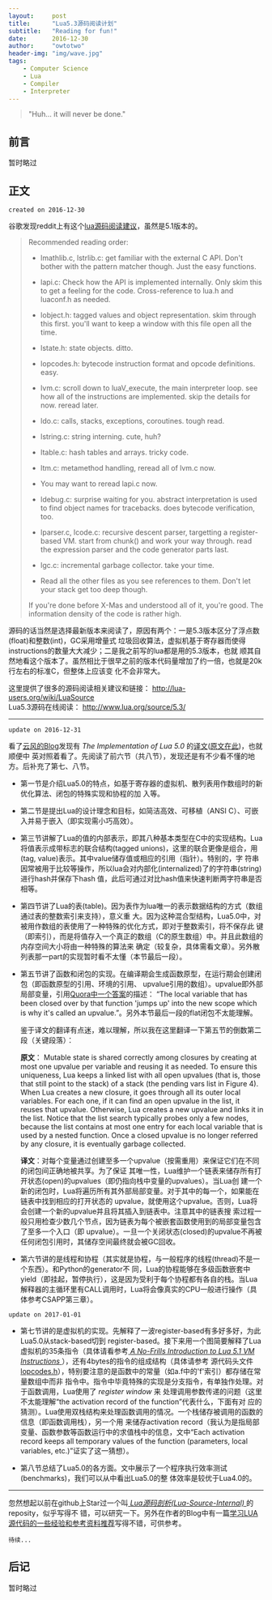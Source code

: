 ```yaml
---
layout:     post
title:      "Lua5.3源码阅读计划"
subtitle:   "Reading for fun!"
date:       2016-12-30
author:     "owtotwo"
header-img: "img/wave.jpg"
tags:
    - Computer Science
    - Lua
    - Compiler
    - Interpreter
---
```


> "Huh... it will never be done."

## 前言
暂时略过

## 正文
`created on 2016-12-30`

谷歌发现reddit上有这个[lua源码阅读建议][1]，虽然是5.1版本的。

> Recommended reading order:  
>
> - lmathlib.c, lstrlib.c: get familiar with the external C API. Don't bother with the pattern matcher though. Just the easy functions.
>
> - lapi.c: Check how the API is implemented internally. Only skim this to get a feeling for the code. Cross-reference to lua.h and luaconf.h as needed.
>
> - lobject.h: tagged values and object representation. skim through this first. you'll want to keep a window with this file open all the time.
>
> - lstate.h: state objects. ditto.
>
> - lopcodes.h: bytecode instruction format and opcode definitions. easy.
>
> - lvm.c: scroll down to luaV_execute, the main interpreter loop. see how all of the instructions are implemented. skip the details for now. reread later.
>
> - ldo.c: calls, stacks, exceptions, coroutines. tough read.
>
> - lstring.c: string interning. cute, huh?
>
> - ltable.c: hash tables and arrays. tricky code.
>
> - ltm.c: metamethod handling, reread all of lvm.c now.
>
> - You may want to reread lapi.c now.
>
> - ldebug.c: surprise waiting for you. abstract interpretation is used to find object names for tracebacks. does bytecode verification, too.
>
> - lparser.c, lcode.c: recursive descent parser, targetting a register-based VM. start from chunk() and work your way through. read the expression parser and the code generator parts last.
>
> - lgc.c: incremental garbage collector. take your time.
>
> - Read all the other files as you see references to them. Don't let your stack get too deep though.
>
> If you're done before X-Mas and understood all of it, you're good. The information density of the code is rather high.

源码的话当然是选择最新版本来阅读了，原因有两个：一是5.3版本区分了浮点数(float)和整数(int)，GC采用增量式
垃圾回收算法，虚拟机基于寄存器而使得instructions的数量大大减少；二是我之前写的lua都是用的5.3版本，也就
顺其自然地看这个版本了。虽然相比于很早之前的版本代码量增加了约一倍，也就是20k行左右的标准C，但整体上应该变
化不会非常大。

这里提供了很多的源码阅读相关建议和链接： http://lua-users.org/wiki/LuaSource  
Lua5.3源码在线阅读： http://www.lua.org/source/5.3/  

--- 
`update on 2016-12-31`  

看了[云风的Blog][2]发现有 _The Implementation of Lua 5.0_ 的[译文][3]([原文在此][4])，也就顺便中
英对照着看了。先阅读了前六节（共八节），发现还是有不少看不懂的地方。后补充了第七、八节。  

-   第一节是介绍Lua5.0的特点，如基于寄存器的虚拟机、散列表用作数组时的新优化算法、闭包的特殊实现和协程的加
    入等。

-   第二节是提出Lua的设计理念和目标，如简洁高效、可移植（ANSI C）、可嵌入并易于嵌入（即实现需小巧高效）。

-   第三节讲解了Lua的值的内部表示，即其八种基本类型在C中的实现结构。Lua将值表示成带标志的联合结构(tagged 
    unions)，这里的联合更像是组合，用(tag, value)表示。其中value储存值或相应的引用（指针）。特别的，字
    符串因常被用于比较等操作，所以lua会对内部化(internalized)了的字符串(string)进行hash并保存下hash
    值，此后可通过对比hash值来快速判断两字符串是否相等。

-   第四节讲了Lua的表(table)。因为表作为lua唯一的表示数据结构的方式（数组通过表的整数索引来支持），意义重
    大。因为这种混合型结构，Lua5.0中，对被用作数组的表使用了一种特殊的优化方式，即对于整数索引，将不保存此
    键（即索引），而是将值存入一个真正的数组（C的原生数组）中。并且此数组的内存空间大小将由一种特殊的算法来
    确定（较复杂，具体需看文章）。另外散列表那一part的实现暂时看不太懂（本节最后一段）。

-   第五节讲了函数和闭包的实现。在编译期会生成函数原型，在运行期会创建闭包（即函数原型的引用、环境的引用、
    upvalue引用的数组）。upvalue即外部局部变量，引用[Quora中一个答案][5]的描述： “The local 
    variable that has been closed over by that function 'jumps up' into the new scope 
    which is why it's called an upvalue.”。另外本节最后一段的flat闭包不太能理解。  

    鉴于译文的翻译有点迷，难以理解，所以我在这里翻译一下第五节的倒数第二段（关键段落）：  

    **原文**： Mutable state is shared correctly among closures by creating at most one 
    upvalue per variable and reusing it as needed. To ensure this uniqueness, Lua
    keeps a linked list with all open upvalues (that is, those that still point to the
    stack) of a stack (the pending vars list in Figure 4). When Lua creates a new
    closure, it goes through all its outer local variables. For each one, if it can find
    an open upvalue in the list, it reuses that upvalue. Otherwise, Lua creates a new
    upvalue and links it in the list. Notice that the list search typically probes only
    a few nodes, because the list contains at most one entry for each local variable
    that is used by a nested function. Once a closed upvalue is no longer referred by
    any closure, it is eventually garbage collected.

    **译文**：对每个变量通过创建至多一个upvalue（按需重用）来保证它们在不同的闭包间正确地被共享。为了保证
    其唯一性，Lua维护一个链表来储存所有打开状态(open)的upvalues（即仍指向栈中变量的upvalues）。当Lua创
    建一个新的闭包时，Lua将遍历所有其外部局部变量。对于其中的每一个，如果能在链表中找到相应的打开状态的
    upvalue，就使用这个upvalue。否则，Lua将会创建一个新的upvalue并且将其插入到链表中。注意其中的链表搜
    索过程一般只用检查少数几个节点，因为链表为每个被嵌套函数使用到的局部变量包含了至多一个入口（即
    upvalue）。一旦一个关闭状态(closed)的upvalue不再被任何闭包引用时，其储存空间最终就会被GC回收。  

-   第六节讲的是线程和协程（其实就是协程，与一般程序的线程(thread)不是一个东西）。和Python的generator不
    同，Lua的协程能够在多级函数嵌套中yield（即挂起，暂停执行），这是因为受利于每个协程都有各自的栈。当Lua
    解释器的主循环里有CALL调用时，Lua将会像真实的CPU一般进行操作（具体参考CSAPP第三章）。

`update on 2017-01-01`

-   第七节讲的是虚拟机的实现。先解释了一波register-based有多好多好，为此Lua5.0从stack-based切到 
    register-based。接下来用一个图简要解释了Lua虚拟机的35条指令（具体请看参考[ _A No-Frills 
    Introduction to Lua 5.1 VM Instructions_ ][6]），还有4bytes的指令的组成结构（具体请参考
    源代码头文件[lopcodes.h][7]），特别要注意的是函数中的常量（如a.f中的'f'索引）都存储在常量数组中而非
    指令中。指令中毕竟特殊的实现是分支指令，有单独作处理。对于函数调用，Lua使用了 _register window_ 来
    处理调用参数传递的问题（这里不太能理解“the activation record of the function”代表什么，下面有对
    应的猜测）。Lua使用双栈结构来处理函数调用的情况。一个栈储存被调用的函数的信息（即函数调用栈），另一个用
    来储存activation record（我认为是指局部变量、函数参数等函数运行中的求值栈中的信息，文中“Each 
    activation record keeps all temporary values of the function (parameters, local 
    variables, etc.)”证实了这一猜想）。  

-   第八节总结了Lua5.0的各方面。文中展示了一个程序执行效率测试(benchmarks)，我们可以从中看出Lua5.0的整
    体效率是较优于Lua4.0的。

--- 

忽然想起以前在github上Star过一个叫[ _Lua源码剖析(Lua-Source-Internal)_ ][8]的reposity，似乎写得不
错，可以研究一下。另外在作者的Blog中有一篇[学习LUA源代码的一些经验和参考资料推荐][9]写得不错，可供参考。

`待续...`

[1]: https://www.reddit.com/r/programming/comments/63hth/ask_reddit_which_oss_codebases_out_there_are_so/c02pxbp/  
[2]: http://blog.codingnow.com/
[3]: http://blog.codingnow.com/2008/05/the_implementation_of_lua_50.html  
[4]: http://www.lua.org/doc/jucs05.pdf  
[5]: https://www.quora.com/What-are-upvalues-in-Lua  
[6]: http://luaforge.net/docman/83/98/ANoFrillsIntroToLua51VMInstructions.pdf  
[7]: http://www.lua.org/source/5.3/lopcodes.h.html  
[8]: https://github.com/lichuang/Lua-Source-Internal  
[9]: http://www.codedump.info/?p=464  

## 后记
暂时略过
